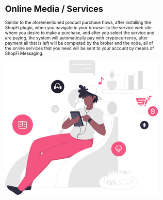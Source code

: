 # Online Media / Services

Similar to the aforementioned product purchase flows, after installing the ShopFi plugin, when you navigate in your browser to the service web site where you desire to make a purchase, and after you select the service and are paying, the system will automatically pay with cryptocurrency, after payment all that is left will be completed by the broker and the node, all of the online services that you need will be sent to your account by means of ShopFi Messaging.

![](../.gitbook/assets/image.png)
